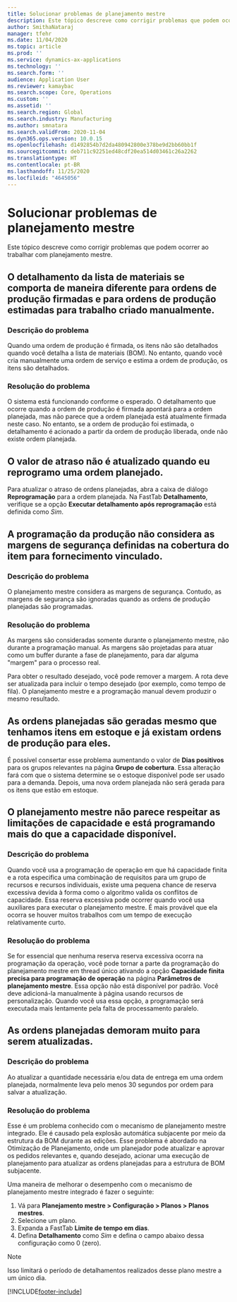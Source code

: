 ```yaml
---
title: Solucionar problemas de planejamento mestre
description: Este tópico descreve como corrigir problemas que podem ocorrer ao trabalhar com planejamento mestre.
author: SmithaNataraj
manager: tfehr
ms.date: 11/04/2020
ms.topic: article
ms.prod: ''
ms.service: dynamics-ax-applications
ms.technology: ''
ms.search.form: ''
audience: Application User
ms.reviewer: kamaybac
ms.search.scope: Core, Operations
ms.custom: ''
ms.assetid: ''
ms.search.region: Global
ms.search.industry: Manufacturing
ms.author: smnatara
ms.search.validFrom: 2020-11-04
ms.dyn365.ops.version: 10.0.15
ms.openlocfilehash: d1492854b7d2da480942800e378be9d2bb60bb1f
ms.sourcegitcommit: deb711c92251ed48cdf20ea514d03461c26a2262
ms.translationtype: HT
ms.contentlocale: pt-BR
ms.lasthandoff: 11/25/2020
ms.locfileid: "4645056"
---
```

# <a name="troubleshoot-master-planning"></a>Solucionar problemas de planejamento mestre

Este tópico descreve como corrigir problemas que podem ocorrer ao trabalhar com planejamento mestre.

## <a name="bill-of-materials-explosion-behaves-differently-for-firmed-production-orders-and-for-estimated-production-orders-for-manually-created-work"></a>O detalhamento da lista de materiais se comporta de maneira diferente para ordens de produção firmadas e para ordens de produção estimadas para trabalho criado manualmente.

### <a name="issue-description"></a>Descrição do problema

Quando uma ordem de produção é firmada, os itens não são detalhados quando você detalha a lista de materiais (BOM). No entanto, quando você cria manualmente uma ordem de serviço e estima a ordem de produção, os itens são detalhados.

### <a name="issue-resolution"></a>Resolução do problema

O sistema está funcionando conforme o esperado. O detalhamento que ocorre quando a ordem de produção é firmada apontará para a ordem planejada, mas não parece que a ordem planejada está atualmente firmada neste caso. No entanto, se a ordem de produção foi estimada, o detalhamento é acionado a partir da ordem de produção liberada, onde não existe ordem planejada.

## <a name="the-delay-value-isnt-updated-when-i-reschedule-a-planned-order"></a>O valor de atraso não é atualizado quando eu reprogramo uma ordem planejado.

Para atualizar o atraso de ordens planejadas, abra a caixa de diálogo **Reprogramação** para a ordem planejada. Na FastTab **Detalhamento**, verifique se a opção **Executar detalhamento após reprogramação** está definida como *Sim*.

## <a name="production-scheduling-doesnt-consider-the-safety-margins-that-are-set-on-the-item-coverage-for-pegged-supply"></a>A programação da produção não considera as margens de segurança definidas na cobertura do item para fornecimento vinculado.

### <a name="issue-description"></a>Descrição do problema

O planejamento mestre considera as margens de segurança. Contudo, as margens de segurança são ignoradas quando as ordens de produção planejadas são programadas.

### <a name="issue-resolution"></a>Resolução do problema

As margens são consideradas somente durante o planejamento mestre, não durante a programação manual. As margens são projetadas para atuar como um buffer durante a fase de planejamento, para dar alguma "margem" para o processo real.

Para obter o resultado desejado, você pode remover a margem. A rota deve ser atualizada para incluir o tempo desejado (por exemplo, como tempo de fila). O planejamento mestre e a programação manual devem produzir o mesmo resultado.

## <a name="planned-orders-are-generated-even-though-we-have-items-in-stock-and-production-orders-already-exist-for-them"></a>As ordens planejadas são geradas mesmo que tenhamos itens em estoque e já existam ordens de produção para eles.

É possível consertar esse problema aumentando o valor de **Dias positivos** para os grupos relevantes na página **Grupo de cobertura**. Essa alteração fará com que o sistema determine se o estoque disponível pode ser usado para a demanda. Depois, uma nova ordem planejada não será gerada para os itens que estão em estoque.

## <a name="master-planning-doesnt-seem-to-respect-capacity-limitations-and-is-scheduling-more-than-the-available-capacity"></a>O planejamento mestre não parece respeitar as limitações de capacidade e está programando mais do que a capacidade disponível.

### <a name="issue-description"></a>Descrição do problema

Quando você usa a programação de operação em que há capacidade finita e a rota especifica uma combinação de requisitos para um grupo de recursos e recursos individuais, existe uma pequena chance de reserva excessiva devida à forma como o algoritmo valida os conflitos de capacidade. Essa reserva excessiva pode ocorrer quando você usa auxiliares para executar o planejamento mestre. É mais provável que ela ocorra se houver muitos trabalhos com um tempo de execução relativamente curto.

### <a name="issue-resolution"></a>Resolução do problema

Se for essencial que nenhuma reserva reserva excessiva ocorra na programação da operação, você pode tornar a parte da programação do planejamento mestre em thread único ativando a opção **Capacidade finita precisa para programação de operação** na página **Parâmetros de planejamento mestre**. Essa opção não está disponível por padrão. Você deve adicioná-la manualmente à página usando recursos de personalização. Quando você usa essa opção, a programação será executada mais lentamente pela falta de processamento paralelo.

## <a name="planned-orders-take-a-long-time-to-update"></a>As ordens planejadas demoram muito para serem atualizadas.

### <a name="issue-description"></a>Descrição do problema

Ao atualizar a quantidade necessária e/ou data de entrega em uma ordem planejada, normalmente leva pelo menos 30 segundos por ordem para salvar a atualização.

### <a name="issue-resolution"></a>Resolução do problema

Esse é um problema conhecido com o mecanismo de planejamento mestre integrado. Ele é causado pela explosão automática subjacente por meio da estrutura da BOM durante as edições. Esse problema é abordado na Otimização de Planejamento, onde um planejador pode atualizar e aprovar os pedidos relevantes e, quando desejado, acionar uma execução de planejamento para atualizar as ordens planejadas para a estrutura de BOM subjacente.

Uma maneira de melhorar o desempenho com o mecanismo de planejamento mestre integrado é fazer o seguinte:

1. Vá para **Planejamento mestre \> Configuração \> Planos \> Planos mestres**.
1. Selecione um plano.
1. Expanda a FastTab **Limite de tempo em dias**.
1. Defina **Detalhamento** como *Sim* e defina o campo abaixo dessa configuração como 0 (zero).

> [!NOTE]
> Isso limitará o período de detalhamentos realizados desse plano mestre a um único dia.


[!INCLUDE[footer-include](../../includes/footer-banner.md)]